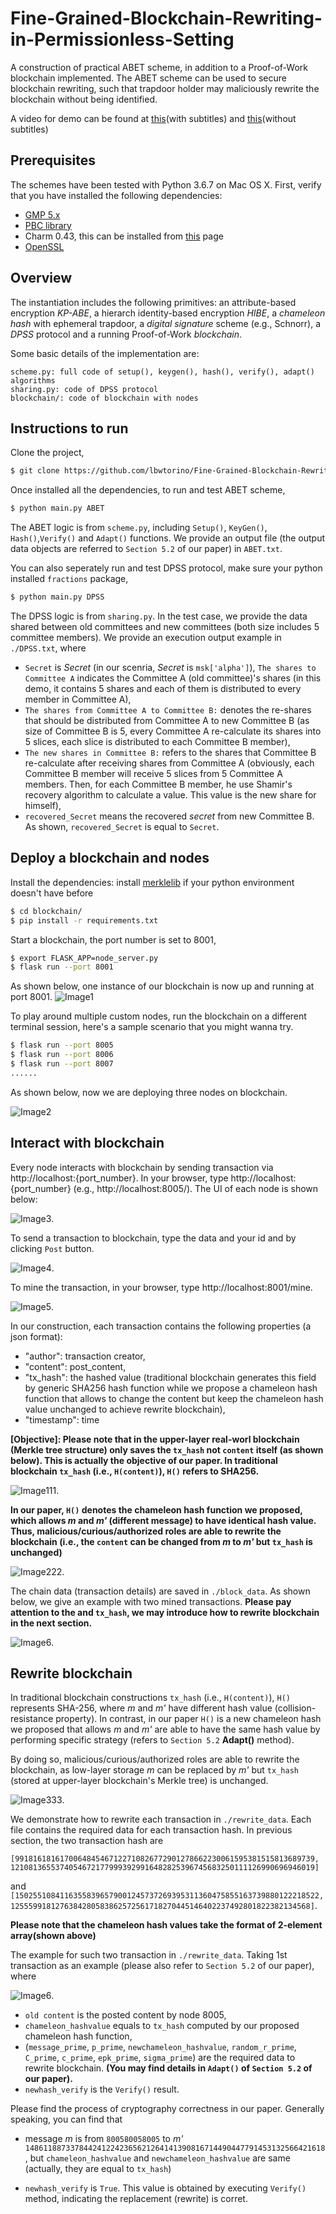# Fine-Grained-Blockchain-Rewriting-in-Permissionless-Setting

A construction of practical ABET scheme, in addition to a Proof-of-Work blockchain implemented.
The ABET scheme can be used to secure blockchain rewriting, such that trapdoor holder may maliciously rewrite the blockchain without being identified.

A video for demo can be found at [this](https://www.youtube.com/watch?v=RyF2fbrhK0Q&t=179s)(with subtitles) and [this](https://www.youtube.com/watch?v=W4_ugZwe7bE&t=54s)(without subtitles)

## Prerequisites

The schemes have been tested with Python 3.6.7 on Mac OS X. First, verify that you have installed the following dependencies:

- [GMP 5.x](https://gmplib.org)
- [PBC library](https://crypto.stanford.edu/pbc/download.html)
- Charm 0.43, this can be installed from [this](https://github.com/JHUISI/charm/releases) page
- [OpenSSL](https://www.openssl.org/source)

## Overview

The instantiation includes the following primitives: an attribute-based encryption *KP-ABE*,
a hierarch identity-based encryption *HIBE*, a *chameleon hash* with ephemeral trapdoor, a *digital signature* scheme (e.g., Schnorr), a *DPSS* protocol and a running Proof-of-Work *blockchain*.

Some basic details of the implementation are:
```
scheme.py: full code of setup(), keygen(), hash(), verify(), adapt() algorithms
sharing.py: code of DPSS protocol 
blockchain/: code of blockchain with nodes
```

## Instructions to run

Clone the project,

```sh
$ git clone https://github.com/lbwtorino/Fine-Grained-Blockchain-Rewriting-in-Permissionless-Setting.git
```

Once installed all the dependencies, to run and test ABET scheme, 
```sh
$ python main.py ABET
```
The ABET logic is from `scheme.py`, including `Setup()`, `KeyGen()`, `Hash()`,`Verify()`
and `Adapt()` functions.
We provide an output file (the output data objects are referred to `Section 5.2` of our paper) in `ABET.txt`.


You can also seperately run and test DPSS protocol, make sure your python installed `fractions` package,
```sh
$ python main.py DPSS
```
The DPSS logic is from `sharing.py`. In the test case, we provide the data shared between 
old committees and new committees (both size includes 5 committee members).
We provide an execution output example in `./DPSS.txt`, where 
- `Secret` is *Secret* (in our scenria, *Secret* is `msk['alpha']`), `The shares to Committee A` indicates the Committee A (old committee)'s shares (in this demo, it contains 5 shares and each of them is distributed to every member in Committee A),
- `The shares from Committee A to Committee B:` denotes the re-shares that should be distributed from Committee A to new Committee B (as size of Committee B is 5, every Committee A re-calculate its shares into 5 slices, each slice is distributed to each Committee B member),
- `The new shares in Committee B:` refers to the shares that Committee B re-calculate after receiving shares from Committee A (obviously, each Committee B member will receive 5 slices from 5 Committee A members. Then, for each Committee B member, he use Shamir's recovery algorithm to calculate a value.
 This value is the new share for himself),
- `recovered_Secret` means the recovered *secret* from new Committee B. 
As shown, `recovered_Secret` is equal to `Secret`.


## Deploy a blockchain and nodes

Install the dependencies: install [merklelib](https://github.com/vpaliy/merklelib) if your python environment doesn't have before

```sh
$ cd blockchain/
$ pip install -r requirements.txt
```

Start a blockchain, the port number is set to 8001,

```sh
$ export FLASK_APP=node_server.py
$ flask run --port 8001
```




As shown below, one instance of our blockchain is now up and running at port 8001.
![Image1](./result/server8001.png)



To play around multiple custom nodes, run the blockchain on a different terminal session,
 here's a sample scenario that you might wanna try. 

<!-- ```sh
$ python run_app.py
``` -->
<!-- The application should be up and running at [http://localhost:5000](http://localhost:5000). -->
```sh
$ flask run --port 8005
$ flask run --port 8006
$ flask run --port 8007
......
```
As shown below, now we are deploying three nodes on blockchain.

![Image2](./result/node_three.png)

## Interact with blockchain

Every node interacts with blockchain by sending transaction via http://localhost:{port_number}.
In your browser, type http://localhost:{port_number} (e.g., http://localhost:8005/).
The UI of each node is shown below:

![Image3](./result/ui1.png).

To send a transaction to blockchain, type the data and your id and by clicking `Post` button.

![Image4](./result/ui2.png).

To mine the transaction, in your browser, type http://localhost:8001/mine.

![Image5](./result/ui3.png).

In our construction, each transaction contains the following properties (a json format):
- "author": transaction creator,
- "content": post_content,
- "tx_hash": the hashed value (traditional blockchain generates this field by generic SHA256 hash function while we propose a chameleon hash function that allows to change the content but keep the chameleon hash value unchanged to achieve rewrite blockchain),
- "timestamp": time

**[Objective]: Please note that in the upper-layer real-worl blockchain (Merkle tree structure) only saves the `tx_hash` not `content` itself (as shown below). This is actually the objective of our paper. In traditional blockchain `tx_hash` (i.e., `H(content)`), `H()` refers to SHA256.**

![Image111](./result/merkle.png).


**In our paper, `H()` denotes the chameleon hash function we proposed, which allows *m* and *m'* (different message) to have identical hash value. Thus, malicious/curious/authorized roles are able to rewrite the blockchain (i.e., the `content` can be changed from *m* to *m'* but `tx_hash` is unchanged)**

![Image222](./result/merkle-merkle.png).


The chain data (transaction details) are saved in `./block_data`. As shown below, 
we give an example with two mined transactions. 
**Please pay attention to the and `tx_hash`, we may introduce how to rewrite blockchain in the next section.**

![Image6](./result/ui4.png).


## Rewrite blockchain
In traditional blockchain constructions `tx_hash` (i.e., `H(content)`), 
`H()` represents SHA-256, where *m* and *m'* have different hash value (collision-resistance property).
In contrast, in our paper `H()` is a new chameleon hash we proposed 
that allows *m* and *m'* are able to have the same hash value by performing specific strategy (refers to `Section 5.2` **Adapt()** method). 

By doing so, malicious/curious/authorized roles
are able to rewrite the blockchain, as low-layer storage *m* can be replaced by *m'*
but `tx_hash` (stored at upper-layer blockchain's Merkle tree) is unchanged.

![Image333](./result/merkle-merkle.png).


We demonstrate how to rewrite each transaction in `./rewrite_data`. Each file contains the
required data for each transaction hash. In previous section,
the two transaction hash are 

`[9918161816170064845467122710826772901278662230061595381515813689739, 12108136553740546721779993929916482825396745683250111126990696946019]`

and `[15025510841163558396579001245737269395311360475855163739880122218522, 1255599181276384280583862572561718270445146402237492801822382134568]`.

**Please note that the chameleon hash values take the format of 2-element array(shown above)**


The example for such two transaction in `./rewrite_data`. Taking 1st transaction as an example (please
also refer to `Section 5.2` of our paper), where

![Image6](./result/ui5.png).

- `old content` is the posted content by node 8005,  
- `chameleon_hashvalue`
equals to `tx_hash` computed by our proposed chameleon hash function,  
- (`message_prime`, `p_prime`, `newchameleon_hashvalue`, `random_r_prime`, `C_prime`,
`c_prime`, `epk_prime`, `sigma_prime`) are the required data to rewrite blockchain. 
**(You may find details in `Adapt()` of `Section 5.2` of our paper).**
- `newhash_verify` is the `Verify()` result.

Please find the process of cryptography correctness in our paper.
Generally speaking, you can find that 

-  message *m* is from `800580058005` to *m'* `1486118873378442412242365621264141390816714490447791453132566421618`,
but `chameleon_hashvalue` and `newchameleon_hashvalue` are same (actually,
they are equal to `tx_hash`)

- `newhash_verify` is `True`. This value is obtained by executing `Verify()` method, indicating the replacement (rewrite) is corret.







